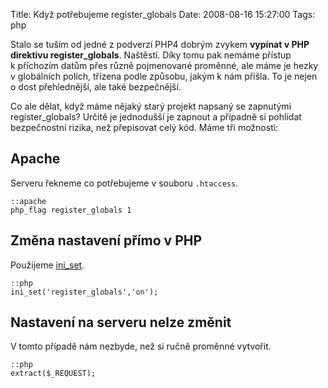 Title: Když potřebujeme register_globals
Date: 2008-08-16 15:27:00
Tags: php

Stalo se tuším od jedné z podverzí PHP4 dobrým zvykem
**vypínat v PHP direktivu register\_globals**. Naštěstí. Díky tomu
pak nemáme přístup k příchozím datům přes různě pojmenované
proměnné, ale máme je hezky v globálních polích, třízena podle
způsobu, jakým k nám přišla. To je nejen o dost přehlednější, ale
také bezpečnější.

Co ale dělat, když máme nějaký starý projekt napsaný se zapnutými
register\_globals? Určitě je jednodušší je zapnout a případně si
pohlídat bezpečnostní rizika, než přepisovat celý kód. Máme tři
možnosti:

## Apache

Serveru řekneme co potřebujeme v souboru `.htaccess`.

    ::apache
    php_flag register_globals 1

## Změna nastavení přímo v PHP

Použijeme
[ini\_set](http://cz2.php.net/manual/en/function.ini-set.php).

    ::php
    ini_set('register_globals','on');

## Nastavení na serveru nelze změnit

V tomto případě nám nezbyde, než si ručně proměnné vytvořit.

    ::php
    extract($_REQUEST);